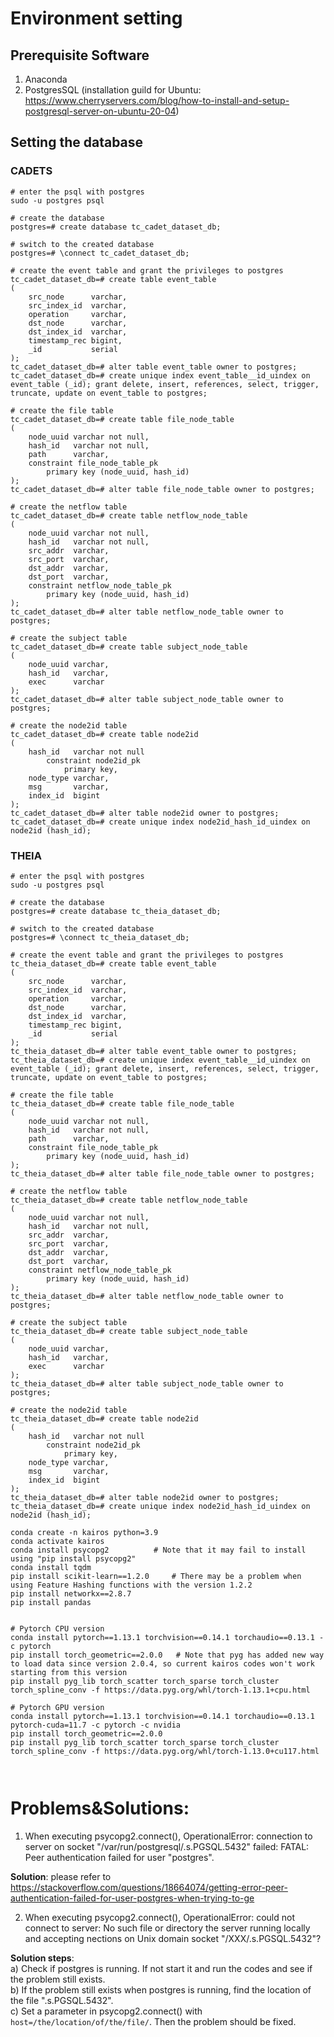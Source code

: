 # Environment setting

## Prerequisite Software
1. Anaconda
2. PostgresSQL (installation guild for Ubuntu: https://www.cherryservers.com/blog/how-to-install-and-setup-postgresql-server-on-ubuntu-20-04)

## Setting the database
### CADETS
```commandline
# enter the psql with postgres
sudo -u postgres psql

# create the database
postgres=# create database tc_cadet_dataset_db;

# switch to the created database
postgres=# \connect tc_cadet_dataset_db;

# create the event table and grant the privileges to postgres
tc_cadet_dataset_db=# create table event_table
(
    src_node      varchar,
    src_index_id  varchar,
    operation     varchar,
    dst_node      varchar,
    dst_index_id  varchar,
    timestamp_rec bigint,
    _id           serial
);
tc_cadet_dataset_db=# alter table event_table owner to postgres;
tc_cadet_dataset_db=# create unique index event_table__id_uindex on event_table (_id); grant delete, insert, references, select, trigger, truncate, update on event_table to postgres;

# create the file table
tc_cadet_dataset_db=# create table file_node_table
(
    node_uuid varchar not null,
    hash_id   varchar not null,
    path      varchar,
    constraint file_node_table_pk
        primary key (node_uuid, hash_id)
);
tc_cadet_dataset_db=# alter table file_node_table owner to postgres;

# create the netflow table
tc_cadet_dataset_db=# create table netflow_node_table
(
    node_uuid varchar not null,
    hash_id   varchar not null,
    src_addr  varchar,
    src_port  varchar,
    dst_addr  varchar,
    dst_port  varchar,
    constraint netflow_node_table_pk
        primary key (node_uuid, hash_id)
);
tc_cadet_dataset_db=# alter table netflow_node_table owner to postgres;

# create the subject table
tc_cadet_dataset_db=# create table subject_node_table
(
    node_uuid varchar,
    hash_id   varchar,
    exec      varchar
);
tc_cadet_dataset_db=# alter table subject_node_table owner to postgres;

# create the node2id table
tc_cadet_dataset_db=# create table node2id
(
    hash_id   varchar not null
        constraint node2id_pk
            primary key,
    node_type varchar,
    msg       varchar,
    index_id  bigint
);
tc_cadet_dataset_db=# alter table node2id owner to postgres;
tc_cadet_dataset_db=# create unique index node2id_hash_id_uindex on node2id (hash_id);
```

### THEIA
```commandline
# enter the psql with postgres
sudo -u postgres psql

# create the database
postgres=# create database tc_theia_dataset_db;

# switch to the created database
postgres=# \connect tc_theia_dataset_db;

# create the event table and grant the privileges to postgres
tc_theia_dataset_db=# create table event_table
(
    src_node      varchar,
    src_index_id  varchar,
    operation     varchar,
    dst_node      varchar,
    dst_index_id  varchar,
    timestamp_rec bigint,
    _id           serial
);
tc_theia_dataset_db=# alter table event_table owner to postgres;
tc_theia_dataset_db=# create unique index event_table__id_uindex on event_table (_id); grant delete, insert, references, select, trigger, truncate, update on event_table to postgres;

# create the file table
tc_theia_dataset_db=# create table file_node_table
(
    node_uuid varchar not null,
    hash_id   varchar not null,
    path      varchar,
    constraint file_node_table_pk
        primary key (node_uuid, hash_id)
);
tc_theia_dataset_db=# alter table file_node_table owner to postgres;

# create the netflow table
tc_theia_dataset_db=# create table netflow_node_table
(
    node_uuid varchar not null,
    hash_id   varchar not null,
    src_addr  varchar,
    src_port  varchar,
    dst_addr  varchar,
    dst_port  varchar,
    constraint netflow_node_table_pk
        primary key (node_uuid, hash_id)
);
tc_theia_dataset_db=# alter table netflow_node_table owner to postgres;

# create the subject table
tc_theia_dataset_db=# create table subject_node_table
(
    node_uuid varchar,
    hash_id   varchar,
    exec      varchar
);
tc_theia_dataset_db=# alter table subject_node_table owner to postgres;

# create the node2id table
tc_theia_dataset_db=# create table node2id
(
    hash_id   varchar not null
        constraint node2id_pk
            primary key,
    node_type varchar,
    msg       varchar,
    index_id  bigint
);
tc_theia_dataset_db=# alter table node2id owner to postgres;
tc_theia_dataset_db=# create unique index node2id_hash_id_uindex on node2id (hash_id);
```





```commandline
conda create -n kairos python=3.9
conda activate kairos
conda install psycopg2          # Note that it may fail to install using "pip install psycopg2"
conda install tqdm
pip install scikit-learn==1.2.0     # There may be a problem when using Feature Hashing functions with the version 1.2.2
pip install networkx==2.8.7
pip install pandas


# Pytorch CPU version
conda install pytorch==1.13.1 torchvision==0.14.1 torchaudio==0.13.1 -c pytorch
pip install torch_geometric==2.0.0   # Note that pyg has added new way to load data since version 2.0.4, so current kairos codes won't work starting from this version
pip install pyg_lib torch_scatter torch_sparse torch_cluster torch_spline_conv -f https://data.pyg.org/whl/torch-1.13.1+cpu.html

# Pytorch GPU version
conda install pytorch==1.13.1 torchvision==0.14.1 torchaudio==0.13.1 pytorch-cuda=11.7 -c pytorch -c nvidia
pip install torch_geometric==2.0.0
pip install pyg_lib torch_scatter torch_sparse torch_cluster torch_spline_conv -f https://data.pyg.org/whl/torch-1.13.0+cu117.html



```




# Problems&Solutions:
1. When executing psycopg2.connect(), OperationalError: connection to server on socket "/var/run/postgresql/.s.PGSQL.5432" failed: FATAL:  Peer authentication failed for user "postgres".

**Solution**: please refer to https://stackoverflow.com/questions/18664074/getting-error-peer-authentication-failed-for-user-postgres-when-trying-to-ge

2. When executing psycopg2.connect(), OperationalError: could not connect to server: No such file or directory the server running locally and accepting nections on Unix domain socket "/XXX/.s.PGSQL.5432"?

**Solution steps**:<br>
a) Check if postgres is running. If not start it and run the codes and see if the problem still exists.<br>
b) If the problem still exists when postgres is running, find the location of the file ".s.PGSQL.5432".<br>
c) Set a parameter in psycopg2.connect() with ```host=/the/location/of/the/file/```. Then the problem should be fixed.


